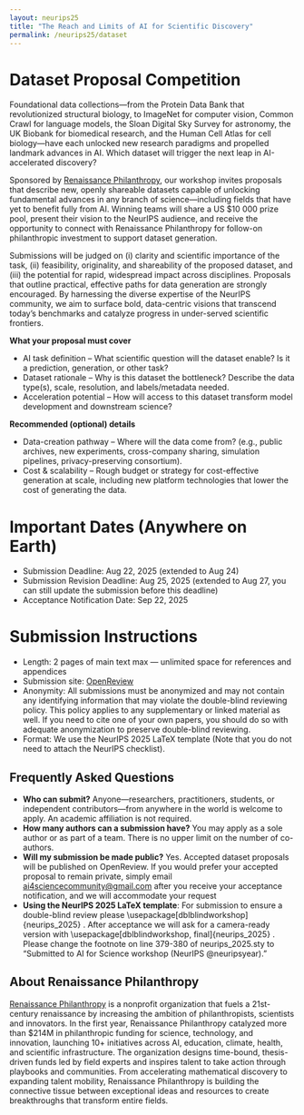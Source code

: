 ```yaml
---
layout: neurips25
title: "The Reach and Limits of AI for Scientific Discovery"
permalink: /neurips25/dataset
---
```


# Dataset Proposal Competition

Foundational data collections—from the Protein Data Bank that revolutionized structural biology, to ImageNet for computer vision, Common Crawl for language models, the Sloan Digital Sky Survey for astronomy, the UK Biobank for biomedical research, and the Human Cell Atlas for cell biology—have each unlocked new research paradigms and propelled landmark advances in AI. Which dataset will trigger the next leap in AI-accelerated discovery?

Sponsored by [Renaissance Philanthropy](http://www.renaissancephilanthropy.org), our workshop invites proposals that describe new, openly shareable datasets capable of unlocking fundamental advances in any branch of science—including fields that have yet to benefit fully from AI. Winning teams will share a US $10 000 prize pool, present their vision to the NeurIPS audience, and receive the opportunity to connect with Renaissance Philanthropy for follow-on philanthropic investment to support dataset generation.

Submissions will be judged on (i) clarity and scientific importance of the task, (ii) feasibility, originality, and shareability of the proposed dataset, and (iii) the potential for rapid, widespread impact across disciplines. Proposals that outline practical, effective paths for data generation are strongly encouraged. By harnessing the diverse expertise of the NeurIPS community, we aim to surface bold, data-centric visions that transcend today’s benchmarks and catalyze progress in under-served scientific frontiers.

**What your proposal must cover**
- AI task definition – What scientific question will the dataset enable? Is it a prediction, generation, or other task?
- Dataset rationale – Why is this dataset the bottleneck? Describe the data type(s), scale, resolution, and labels/metadata needed.
- Acceleration potential – How will access to this dataset transform model development and downstream science?

**Recommended (optional) details**
- Data-creation pathway – Where will the data come from? (e.g., public archives, new experiments, cross-company sharing, simulation pipelines, privacy-preserving consortium).
- Cost & scalability – Rough budget or strategy for cost-effective generation at scale, including new platform technologies that lower the cost of generating the data.

# Important Dates (Anywhere on Earth)
- Submission Deadline: Aug 22, 2025 (extended to Aug 24)
- Submission Revision Deadline: Aug 25, 2025 (extended to Aug 27, you can still update the submission before this deadline)
- Acceptance Notification Date: Sep 22, 2025

# Submission Instructions
- Length: 2 pages of main text max — unlimited space for references and appendices
- Submission site: [OpenReview](https://openreview.net/group?id=NeurIPS.cc/2025/Workshop/AI4Science)
- Anonymity: All submissions must be anonymized and may not contain any identifying information that may violate the double-blind reviewing policy. This policy applies to any supplementary or linked material as well. If you need to cite one of your own papers, you should do so with adequate anonymization to preserve double-blind reviewing.
- Format: We use the NeurIPS 2025 LaTeX template (Note that you do not need to attach the NeurIPS checklist).

## Frequently Asked Questions
- **Who can submit?**
Anyone—researchers, practitioners, students, or independent contributors—from anywhere in the world is welcome to apply. An academic affiliation is not required.
- **How many authors can a submission have?**
You may apply as a sole author or as part of a team. There is no upper limit on the number of co-authors.
- **Will my submission be made public?**
Yes. Accepted dataset proposals will be published on OpenReview. If you would prefer your accepted proposal to remain private, simply email ai4sciencecommunity@gmail.com after you receive your acceptance notification, and we will accommodate your request
- **Using the NeurIPS 2025 LaTeX template**:
For submission to ensure a double-blind review please \usepackage[dblblindworkshop]{neurips_2025} . After acceptance we will ask for a camera-ready version with \usepackage[dblblindworkshop, final]{neurips_2025} .
Please change the footnote on line 379-380 of neurips_2025.sty to “Submitted to AI for Science workshop (NeurIPS \@neuripsyear).”

## About Renaissance Philanthropy
[Renaissance Philanthropy](http://www.renaissancephilanthropy.org) is a nonprofit organization that fuels a 21st-century renaissance by increasing the ambition of philanthropists, scientists and innovators. In the first year, Renaissance Philanthropy catalyzed more than $214M in philanthropic funding for science, technology, and innovation, launching 10+ initiatives across AI, education, climate, health, and scientific infrastructure. The organization designs time-bound, thesis-driven funds led by field experts and inspires talent to take action through  playbooks and communities. From accelerating mathematical discovery to expanding talent mobility, Renaissance Philanthropy is building the connective tissue between exceptional ideas and resources to create breakthroughs that transform entire fields. 
